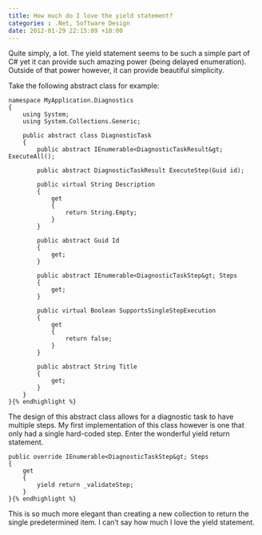 ```yaml
---
title: How much do I love the yield statement?
categories : .Net, Software Design
date: 2012-01-29 22:15:09 +10:00
---
```


Quite simply, a lot. The yield statement seems to be such a simple part of C# yet it can provide such amazing power (being delayed enumeration). Outside of that power however, it can provide beautiful simplicity.

Take the following abstract class for example:

    namespace MyApplication.Diagnostics
    {
        using System;
        using System.Collections.Generic;
    
        public abstract class DiagnosticTask
        {
            public abstract IEnumerable<DiagnosticTaskResult&gt; ExecuteAll();
    
            public abstract DiagnosticTaskResult ExecuteStep(Guid id);
    
            public virtual String Description
            {
                get
                {
                    return String.Empty;
                }
            }
    
            public abstract Guid Id
            {
                get;
            }
    
            public abstract IEnumerable<DiagnosticTaskStep&gt; Steps
            {
                get;
            }
    
            public virtual Boolean SupportsSingleStepExecution
            {
                get
                {
                    return false;
                }
            }
    
            public abstract String Title
            {
                get;
            }
        }
    }{% endhighlight %}

The design of this abstract class allows for a diagnostic task to have multiple steps. My first implementation of this class however is one that only had a single hard-coded step. Enter the wonderful yield return statement.

    public override IEnumerable<DiagnosticTaskStep&gt; Steps
    {
        get
        {
            yield return _validateStep;
        }
    }{% endhighlight %}

This is so much more elegant than creating a new collection to return the single predetermined item. I can’t say how much I love the yield statement.


